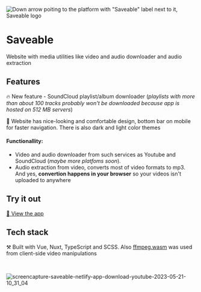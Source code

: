 ![Down arrow poiting to the platform with "Saveable" label next to it, Saveable logo](https://github.com/crucials/saveable/assets/83793845/89bfa860-2cd5-4be2-afc0-f79bc7d1b04e)

# Saveable

Website with media utilities like video and audio downloader and audio extraction

## Features
:fire: New feature - SoundCloud playlist/album downloader (_playlists with more than about 100 tracks probably won't be downloaded because app is hosted on 512 MB servers_)

:city_sunset: Website has nice-looking and comfortable design, bottom bar on mobile for faster navigation. There is also dark and light color themes

#### Functionallity: 
- Video and audio downloader from such services as Youtube and SoundCloud (_maybe more platfoms soon_).
- Audio extraction from video, converts most of video formats to mp3. And yes, **convertion happens in your browser** so your videos isn't uploaded to anywhere

## Try it out

[:eyes: View the app](https://saveable.onrender.com/)

## Tech stack

⚒️ Built with Vue, Nuxt, TypeScript and SCSS. Also [ffmpeg.wasm](https://github.com/ffmpegwasm/ffmpeg.wasm) was used from client-side video manipulations

⠀

![screencapture-saveable-netlify-app-download-youtube-2023-05-21-10_31_04](https://github.com/crucials/saveable/assets/83793845/baecfbc2-6ec8-45db-ad81-cc0742f93cc9)
